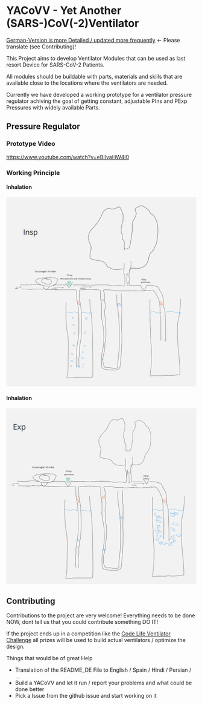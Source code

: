 # YACoVV - Yet Another (SARS-)CoV(-2)Ventilator

[German-Version is more Detailed / updated more frequently](README_DE.md) <- Please translate (see Contributing)!

This Project aims to develop Ventilator Modules that can be used as last resort Device for SARS-CoV-2 Patients.

All modules should be buildable with parts, materials and skills that are available close to the locations where the ventilators are needed.

Currently we have developed a working prototype for a ventilator pressure regulator achiving the goal of getting constant, adjustable PIns and PExp Pressures with widely available Parts.

## Pressure Regulator
### Prototype Video
https://www.youtube.com/watch?v=eBIlyaHW4l0
### Working Principle
#### Inhalation
![inhalation](img/insp.png)
#### Inhalation
![exhalation](img/exp.png)

## Contributing
Contributions to the project are very welcome! Everything needs to be done NOW, dont tell us that you could contribute something DO IT!

If the project ends up in a competition like the [Code Life Ventilator Challenge](https://www.agorize.com/en/challenges/code-life-challenge?lang=en) all prizes will be used to build actual ventilators / optimize the design.

Things that would be of great Help
- Translation of the README_DE File to English / Spain / Hindi / Persian /  ...
- Build a YACoVV and let it run / report your problems and what could be done better
- Pick a Issue from the github issue and start working on it
